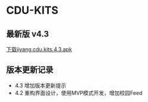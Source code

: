 # CDU-KITS

## 最新版 v4.3

[下载jiyang.cdu.kits.4.3.apk]()


## 版本更新记录

* 4.3 增加版本更新提示
* 4.2 重构界面设计，使用MVP模式开发，增加校园Feed